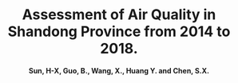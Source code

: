 ---
title: "Assessment of Air Quality in Shandong Province from 2014 to 2018."
collection: publications_aqa
author: <strong>Sun, H-X<strong>, Guo, B., Wang, X., Huang Y. and Chen, S.X.
conf: 'Center for Statistics at Peking University.'
year: 2019
additional: true
---